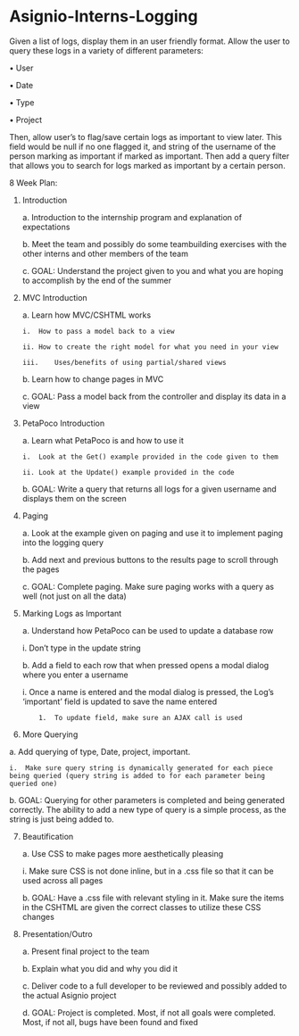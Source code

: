 # Asignio-Interns-Logging

Given a list of logs, display them in an user friendly format. Allow the user to query these logs in a variety of different parameters:

  •	User

  •	Date

  •	Type 

  •	Project

Then, allow user’s to flag/save certain logs as important to view later. This field would be null if no one flagged it, and string of the username of the person marking as important if marked as important. Then add a query filter that allows you to search for logs marked as important by a certain person.

8 Week Plan:

1.	Introduction

    a.	Introduction to the internship program and explanation of expectations

    b.	Meet the team and possibly do some teambuilding exercises with the other interns and other members of the team

    c.	GOAL: Understand the project given to you and what you are hoping to accomplish by the end of the summer

2.	MVC Introduction

    a.	Learn how MVC/CSHTML works
    
        i.	How to pass a model back to a view

        ii.	How to create the right model for what you need in your view

        iii.	Uses/benefits of using partial/shared views

    b.	Learn how to change pages in MVC

    c.	GOAL: Pass a model back from the controller and display its data in a view

3.	PetaPoco Introduction

    a.	Learn what PetaPoco is and how to use it
    
        i.	Look at the Get() example provided in the code given to them

        ii.	Look at the Update() example provided in the code

    b.	GOAL: Write a query that returns all logs for a given username and displays them on the screen

4.	Paging

    a.	Look at the example given on paging and use it to implement paging into the logging query

    b.	Add next and previous buttons to the results page to scroll through the pages

    c.	GOAL: Complete paging. Make sure paging works with a query as well (not just on all the data)

5.	Marking Logs as Important

    a.	Understand how PetaPoco can be used to update a database row
    
       i.	Don’t type in the update string

    b.	Add a field to each row that when pressed opens a modal dialog where you enter a username
    
       i.	Once a name is entered and the modal dialog is pressed, the Log’s ‘important’ field is updated to save the name entered

            1.	To update field, make sure an AJAX call is used

6.	More Querying

  a.	Add querying of type, Date, project, important.
  
    i.	Make sure query string is dynamically generated for each piece being queried (query string is added to for each parameter being queried one)

  b.	GOAL: Querying for other parameters is completed and being generated correctly. The ability to add a new type of query is a simple process, as the string is just being added to.

7.	Beautification

    a.	Use CSS to make pages more aesthetically pleasing
    
       i.	Make sure CSS is not done inline, but in a .css file so that it can be used across all pages

    b.	GOAL: Have a .css file with relevant styling in it. Make sure the items in the CSHTML are given the correct classes to utilize these CSS changes

8.	Presentation/Outro

    a.	Present final project to the team

    b.	Explain what you did and why you did it

    c.	Deliver code to a full developer to be reviewed and possibly added to the actual Asignio project

    d.	GOAL: Project is completed. Most, if not all goals were completed. Most, if not all, bugs have been found and fixed



